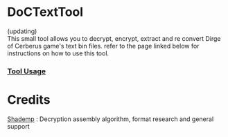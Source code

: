 # DoCTextTool
(updating)<br>
This small tool allows you to decrypt, encrypt, extract and re convert Dirge of Cerberus game's text bin files. refer to the page linked below for instructions on how to use this tool.
### [Tool Usage](https://github.com/Surihix/DoCTextTool/blob/master/Documentation/ToolUsage.md)</font>

# Credits
[Shademp](https://github.com/Shademp) : Decryption assembly algorithm, format research and general support
